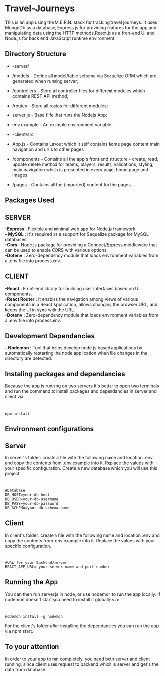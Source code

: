 # Travel-Journeys
This is an app using the M.E.R.N. stack for tracking travel journeys. It uses MongoDb as a database, Express.js for providing features for the app and manipulating data using the HTTP methods,React.js as a fron-end UI and Node.js for back end JavaScript runtime environment

## Directory Structure
- -server/
- /models - Define all model/table schema via Sequelize ORM which are generated when running server;
- /controllers - Store all controller files for different modules which contains REST API method;
- /routes - Store all routes for different modules;
- server.js - Base filfe that runs the Nodejs App;
- env.example - An example environment variable.

- -client/src
- App.js - Contains Layout which it self contains home page content main navigation and url's to other pages
- /components - Contains all the app's front end structure - create, read, update delete method for teams, players, results, validations, styling, main navigation which is presented in every page, home page and images 
- /pages - Contains all the (imported) content for the pages. 
## Packages Used
## SERVER
**-Express** : Flexible and minimal web app for Node.js framework.   
**- MySQL** : It's required as a support for Sequelize package for MySQL databases.    
**-Cors** :  Node.js package for providing a Connect/Express middleware that can be used to enable CORS with various options.  
**-Dotenv** : Zero-dependency module that loads environment variables from a .env file into process.env. 

## CLIENT
**-React** : Front-end library for building user interfaces based on UI components.   
**-React Router** : It enables the navigation among views of various components in a React Application, allows changing the browser URL, and keeps the UI in sync with the URL.  
**-Dotenv** : Zero-dependency module that loads environment variables from a .env file into process.env.   

## Development Dependancies

 **- Nodemon** : Tool that helps develop node.js based applications by automatically restarting the node application when file changes in the directory are detected.

## Instaling packages and dependancies
Because the app is running on two servers it's better to open two terminals and run the command to install packages and dependancies in server and client via:            
#
````
npm install 
````
## Environment configurations

## Server
In server's folder: create a file with the following name and location .env and copy the contents from .env.example into it. Replace the values with your specific configuration. Create a new database which you will use this project
#
```
#Database
DB_HOST=your-db-host
DB_USER=your-db-username
DB_PASS=your-db-password
DB_SCHEMA=your-db-schema-name

```

## Client
In client's folder: create a file with the following name and location .env and copy the contents from .env.example into it. Replace the values with your specific configuration.
#
```
#URL for your Backend/server 
REACT_APP_URL= your-server-name-and-port-number

```

## Running the App
You can then run server.js in node, or use nodemon to run the app locally. If nodemon doesn't start you need to install it globally via:
#
```
nodemon install -g nodemon

```

For the client's folder after installing the dependancies you can run the app via npm start.

## To your attention
In order to your app to run completely, you need both server and client running, since client uses request to backend which is server and get's the data from database.
